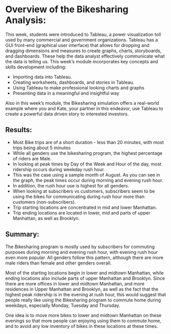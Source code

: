 # Overview of the Bikesharing Analysis:

This week, students were introduced to Tableau, a power visualization toll used by many commercial and government organizations. Tableau has a GUI front-end (graphical user interface) that allows for dropping and dragging dimensions and measures to create graphs, charts, storyboards, and dashboards. These help the data analyst effectively communicate what the data is telling us. This week’s module incorporates key concepts and skills development including:

- Importing data into Tableau.
- Creating worksheets, dashboards, and stories in Tableau.
- Using Tableau to make professional looking charts and graphs
- Presenting data in a meaningful and insightful way

Also in this week’s module, the Bikesharing simulation offers a real-world example where you and Kate, your partner in this endeavor, use Tableau to create a powerful data driven story to interested investors.


## Results: 

- Most Bike trips are of a short duration - less than 20 minutes, with most trips being about 5 minutes
- While all genders use the bikesharing program, the highest percentage of riders are Male.
- In looking at peak times by Day of the Week and Hour of the day, most ridership occurs during weekday rush hour.
- This was the case using a sample month of August. As you can see in the graph, the peak times occur during morning and evening rush hour.
- In addition, the rush hour use is highest for all genders.
- When looking at subscribers vs customers, subscribers seem to be using the bikes for communicating during rush hour more than customers (non-subscribers).
- Trip starting locations are concentrated in mid and lower Manhattan.
- Trip ending locations are located in lower, mid and parts of upper Manhattan, as well as Brooklyn.


## Summary:  

The Bikesharing program is mostly used by subscribers for commuting purposes during morning and evening rush hour, with evening rush hour even more popular. All genders follow this pattern, although there are more male riders than female and other genders overall. 

Most of the starting locations begin in lower and midtown Manhattan, while ending locations also include parts of upper Manhattan and Brooklyn. Since there are more offices in lower and midtown Manhattan, and more residences in Upper Manhattan and Brooklyn, as well as the fact that the highest peak ridership is in the evening at rush hour, this would suggest that people really like using the Bikesharing program to commute home during weekdays, especially Monday, Tuesday and Thursday. 

One idea is to move more bikes to lower and midtown Manhattan on these evenings so that more people can enjoying using them to commute home, and to avoid any low inventory of bikes in these locations at these times. 
